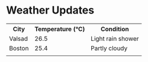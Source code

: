 # Weather Updates

<!-- WEATHER-UPDATE-START -->
<table><tr><th>City</th><th>Temperature (°C)</th><th>Condition</th></tr><tr><td>Valsad</td><td>26.5</td><td>Light rain shower</td></tr><tr><td>Boston</td><td>25.4</td><td>Partly cloudy</td></tr><tr><td></td><td></td><td></td></tr></table>
<!-- WEATHER-UPDATE-END -->
